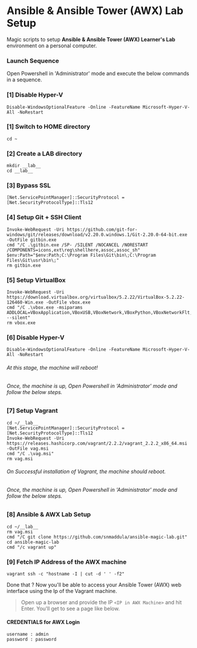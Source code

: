 # Ansible & Ansible Tower (AWX) Lab Setup
Magic scripts to setup <b>Ansible & Ansible Tower (AWX) Learner's Lab</b> environment on a personal computer.

### Launch Sequence
Open Powershell in 'Administrator' mode and execute the below commands in a sequence.

### [1] Disable Hyper-V
    Disable-WindowsOptionalFeature -Online -FeatureName Microsoft-Hyper-V-All -NoRestart
    
### [1] Switch to HOME directory 
    cd ~

### [2] Create a LAB directory
    mkdir __lab__
    cd __lab__

### [3] Bypass SSL
    [Net.ServicePointManager]::SecurityProtocol = [Net.SecurityProtocolType]::Tls12

### [4] Setup Git + SSH Client
    Invoke-WebRequest -Uri https://github.com/git-for-windows/git/releases/download/v2.20.0.windows.1/Git-2.20.0-64-bit.exe -OutFile gitbin.exe
    cmd "/C .\gitbin.exe /SP- /SILENT /NOCANCEL /NORESTART /COMPONENTS=icons,ext\reg\shellhere,assoc,assoc_sh"
    $env:Path="$env:Path;C:\Program Files\Git\bin\;C:\Program Files\Git\usr\bin\;"
    rm gitbin.exe

### [5] Setup VirtualBox
    Invoke-WebRequest -Uri https://download.virtualbox.org/virtualbox/5.2.22/VirtualBox-5.2.22-126460-Win.exe -OutFile vbox.exe
    cmd "/C .\vbox.exe -msiparams ADDLOCAL=VBoxApplication,VBoxUSB,VBoxNetwork,VBoxPython,VBoxNetworkFlt,VBoxNetworkAdp --silent"
    rm vbox.exe
    
### [6] Disable Hyper-V
    Disable-WindowsOptionalFeature -Online -FeatureName Microsoft-Hyper-V-All -NoRestart
    
###### At this stage, the machine will reboot! 
###### Once, the machine is up, Open Powershell in 'Administrator' mode and follow the below steps.
    
### [7] Setup Vagrant
    cd ~/__lab__
    [Net.ServicePointManager]::SecurityProtocol = [Net.SecurityProtocolType]::Tls12
    Invoke-WebRequest -Uri https://releases.hashicorp.com/vagrant/2.2.2/vagrant_2.2.2_x86_64.msi -OutFile vag.msi
    cmd "/C .\vag.msi"
    rm vag.msi
    
###### On Successful installation of Vagrant, the machine should reboot.
###### Once, the machine is up, Open Powershell in 'Administrator' mode and follow the below steps. 

### [8] Ansible & AWX Lab Setup
    cd ~/__lab__
    rm vag.msi
    cmd "/C git clone https://github.com/snmaddula/ansible-magic-lab.git"
    cd ansible-magic-lab
    cmd "/c vagrant up"

### [9] Fetch IP Address of the AWX machine
    vagrant ssh -c "hostname -I | cut -d ' ' -f2"
Done that ?
Now you'll be able to access your Ansible Tower (AWX) web interface using the Ip of the Vagrant machine.

> Open up a browser and provide the IP `<IP in AWX Machine>` and hit Enter. You'll get to see a page like below.
[]()

#### CREDENTIALS for AWX Login
    username : admin
    password : password
